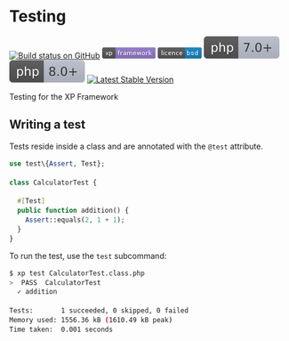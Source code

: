 Testing
=======

[![Build status on GitHub](https://github.com/xp-framework/test/workflows/Tests/badge.svg)](https://github.com/xp-framework/test/actions)
[![XP Framework Module](https://raw.githubusercontent.com/xp-framework/web/master/static/xp-framework-badge.png)](https://github.com/xp-framework/core)
[![BSD Licence](https://raw.githubusercontent.com/xp-framework/web/master/static/licence-bsd.png)](https://github.com/xp-framework/core/blob/master/LICENCE.md)
[![Requires PHP 7.0+](https://raw.githubusercontent.com/xp-framework/web/master/static/php-7_0plus.svg)](http://php.net/)
[![Supports PHP 8.0+](https://raw.githubusercontent.com/xp-framework/web/master/static/php-8_0plus.svg)](http://php.net/)
[![Latest Stable Version](https://poser.pugx.org/xp-framework/test/version.png)](https://packagist.org/packages/xp-framework/test)

Testing for the XP Framework

Writing a test
--------------
Tests reside inside a class and are annotated with the `@test` attribute.

```php
use test\{Assert, Test};

class CalculatorTest {

  #[Test]
  public function addition() {
    Assert::equals(2, 1 + 1);
  }
}
```

To run the test, use the `test` subcommand:

```sh
$ xp test CalculatorTest.class.php
>  PASS  CalculatorTest
  ✓ addition

Tests:       1 succeeded, 0 skipped, 0 failed
Memory used: 1556.36 kB (1610.49 kB peak)
Time taken:  0.001 seconds
```
